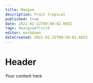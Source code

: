 ```yaml
---
title: Mangue 
description: Fruit tropical
published: true
date: 2021-02-22T00:50:02.665Z
tags: #mangue#fruit#
editor: markdown
dateCreated: 2021-02-22T00:50:02.665Z
---
```


# Header
Your content here